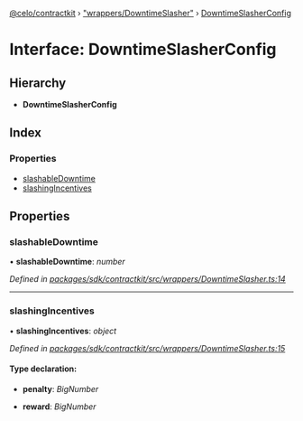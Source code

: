 [@celo/contractkit](../README.md) › ["wrappers/DowntimeSlasher"](../modules/_wrappers_downtimeslasher_.md) › [DowntimeSlasherConfig](_wrappers_downtimeslasher_.downtimeslasherconfig.md)

# Interface: DowntimeSlasherConfig

## Hierarchy

* **DowntimeSlasherConfig**

## Index

### Properties

* [slashableDowntime](_wrappers_downtimeslasher_.downtimeslasherconfig.md#slashabledowntime)
* [slashingIncentives](_wrappers_downtimeslasher_.downtimeslasherconfig.md#slashingincentives)

## Properties

###  slashableDowntime

• **slashableDowntime**: *number*

*Defined in [packages/sdk/contractkit/src/wrappers/DowntimeSlasher.ts:14](https://github.com/celo-org/celo-monorepo/blob/master/packages/sdk/contractkit/src/wrappers/DowntimeSlasher.ts#L14)*

___

###  slashingIncentives

• **slashingIncentives**: *object*

*Defined in [packages/sdk/contractkit/src/wrappers/DowntimeSlasher.ts:15](https://github.com/celo-org/celo-monorepo/blob/master/packages/sdk/contractkit/src/wrappers/DowntimeSlasher.ts#L15)*

#### Type declaration:

* **penalty**: *BigNumber*

* **reward**: *BigNumber*
